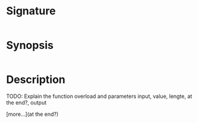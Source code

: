 # Signature
```vikid-signature
```

# Synopsis
```vikid-synopsis
```

# Description
TODO: Explain the function overload and parameters input, value, lengte, at the end?, output

[more...](at the end?)